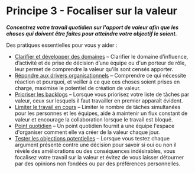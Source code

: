 # Principe 3 - Focaliser sur la valeur


**_Concentrez votre travail quotidien sur l'apport de valeur afin que les choses qui doivent être faites pour atteindre votre objectif le soient._**

Des pratiques essentielles pour vous y aider :

-   [Clarifier et développer des domaines](section:clarify-and-develop-domains.html) – Clarifier le domaine d’influence, d’activité et de prise de décision d’une équipe ou d'un porteur de rôle, leur permet de comprendre la valeur qu'ils sont censés apporter.
-   [Répondre aux drivers organisationnels](section:respond-to-organizational-drivers.html) – Comprendre ce qui nécessite réaction et pourquoi, et veiller à ce que ces choses soient prises en charge, maximise le potentiel de création de valeur.
-   [Prioriser les backlogs](section:prioritize-backlogs.html) – Lorsque vous priorisez votre liste de tâches par valeur,  ceux sur lesquels il faut travailler en premier apparaît évident.
-   [Limiter le travail en cours](section:limit-work-in-progress.html) – Limiter le nombre de tâches simultanées pour les personnes et les équipes, aide à maintenir un flux constant de valeur et encourage la collaboration lorsque le travail est bloqué.
-   [Point quotidien](section:daily-standup.html) – Un point quotidien fournit à une équipe l'espace d'organiser comment elle va créer de la valeur chaque jour.
-   [Tester les objections potentielles](section:test-arguments-qualify-as-objections.html) – Lorsque vous testez chaque argument présenté contre une décision pour savoir si oui ou non il révèle des améliorations ou des conséquences indésirables, vous focalisez votre travail sur la valeur et évitez de vous laisser détourner par des opinions non fondées ou par des préférences personnelles.
